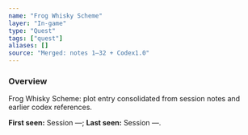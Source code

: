 ```yaml
---
name: "Frog Whisky Scheme"
layer: "In-game"
type: "Quest"
tags: ["quest"]
aliases: []
source: "Merged: notes 1–32 + Codex1.0"
---
```

### Overview
Frog Whisky Scheme: plot entry consolidated from session notes and earlier codex references.

**First seen:** Session —; **Last seen:** Session —.
